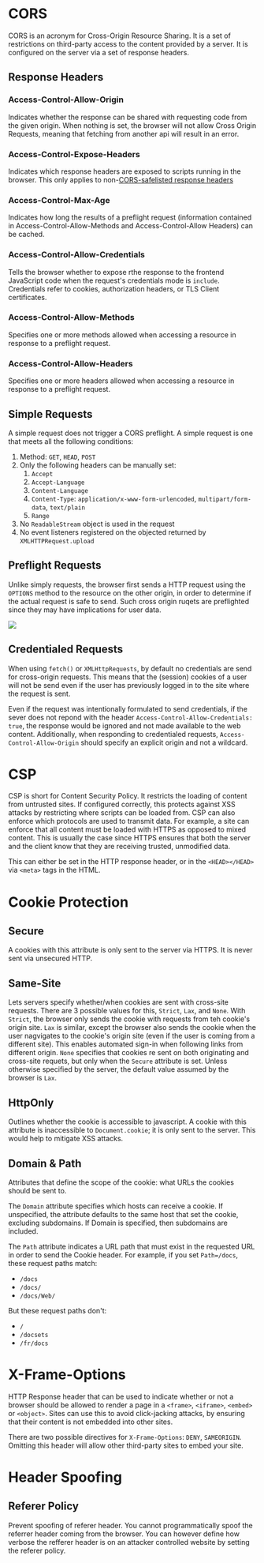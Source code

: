# CORS

CORS is an acronym for Cross-Origin Resource Sharing. It is a set of restrictions on third-party access to the content provided by a server. It is configured on the server via a set of response headers. 

## Response Headers
### Access-Control-Allow-Origin
Indicates whether the response can be shared with requesting code from the given origin. When nothing is set, the browser will not allow Cross Origin Requests, meaning that fetching from another api will result in an error. 

### Access-Control-Expose-Headers
Indicates which response headers are exposed to scripts running in the browser. This only applies to non-[CORS-safelisted response headers](https://developer.mozilla.org/en-US/docs/Glossary/CORS-safelisted_response_header)

### Access-Control-Max-Age
Indicates how long the results of a preflight request (information contained in Access-Control-Allow-Methods and Access-Control-Allow Headers) can be cached.

### Access-Control-Allow-Credentials
Tells the browser whether to expose rthe response to the frontend JavaScript code when the request's credentials mode is `include`. Credentials refer to cookies, authorization headers, or TLS Client certificates.

### Access-Control-Allow-Methods
Specifies one or more methods allowed when accessing a resource in response to a preflight request. 

### Access-Control-Allow-Headers
Specifies one or more headers allowed when accessing a resource in response to a preflight request. 

## Simple Requests

A simple request does not trigger a CORS preflight. A simple request is one that meets all the following conditions:

1. Method: `GET`, `HEAD`, `POST`
2. Only the following headers can be manually set:
	1. `Accept`
	2. `Accept-Language`
	3. `Content-Language`
	4. `Content-Type`: `application/x-www-form-urlencoded`, `multipart/form-data`, `text/plain`
	5. `Range`
3. No `ReadableStream` object is used in the request
4. No event listeners registered on the objected returned by `XMLHTTPRequest.upload`

## Preflight Requests

Unlike simply requests, the browser first sends a HTTP request using the `OPTIONS` method to the resource on the other origin, in order to determine if the actual request is safe to send. Such cross origin ruqets are preflighted since they may have implications for user data. 

![](https://developer.mozilla.org/en-US/docs/Web/HTTP/CORS/preflight_correct.png)

## Credentialed Requests

When using `fetch()` or `XMLHttpRequests`, by default no credentials are send for cross-origin requests. This means that the (session) cookies of a user will not be send even if the user has previously logged in to the site where the request is sent. 

Even if the request was intentionally formulated to send credentials, if the sever does not repond with the header `Access-Control-Allow-Credentials: true`, the response would be ignored and not made available to the web content. Additionally, when responding to credentialed requests, `Access-Control-Allow-Origin` should specify an explicit origin and not a wildcard. 

# CSP
CSP is short for Content Security Policy. It restricts the loading of content from untrusted sites. If configured correctly, this protects against XSS attacks by restricting where scripts can be loaded from. CSP can also enforce which protocols are used to transmit data. For example, a site can enforce that all content must be loaded with HTTPS as opposed to mixed content. This is usually the case since HTTPS ensures that both the server and the client know that they are receiving trusted, unmodified data. 

This can either be set in the HTTP response header, or in the `<HEAD></HEAD>` via `<meta>` tags in the HTML. 

# Cookie Protection

## Secure
A cookies with this attribute is only sent to the server via HTTPS. It is never sent via unsecured HTTP. 

## Same-Site
Lets servers specify whether/when cookies are sent with cross-site requests. There are 3 possible values for this, `Strict`, `Lax`, and `None`. With `Strict`, the browser only sends the cookie with requests from teh cookie's origin site. `Lax` is similar, except the browser also sends the cookie when the user nagvigates to the cookie's origin site (even if the user is coming from a different site). This enables automated sign-in when following links from different origin. `None` specifies that cookies re sent on both originating and cross-site requets, but only when the `Secure` attribute is set. Unless otherwise specified by the server, the default value assumed by the browser is `Lax`. 

## HttpOnly
Outlines whether the cookie is accessible to javascript. A cookie with this attribute is inaccessible to `Document.cookie`; it is only sent to the server. This would help to mitigate XSS attacks. 

## Domain & Path
Attributes that define the scope of the cookie: what URLs the cookies should be sent to. 

The `Domain` attribute specifies which hosts can receive a cookie. If unspecified, the attribute defaults to the same host that set the cookie, excluding subdomains. If Domain is specified, then subdomains are included. 

The `Path` attribute indicates a URL path that must exist in the requested URL in order to send the Cookie header. For example, if you set `Path=/docs`, these request paths match:
-   `/docs`
-   `/docs/`
-   `/docs/Web/`

But these request paths don't:
-   `/`
-   `/docsets`
-   `/fr/docs`

# X-Frame-Options
HTTP Response header that can be used to indicate whether or not a browser should be allowed to render a page in a `<frame>`, `<iframe>`, `<embed>` or `<object>`. Sites can use this to avoid click-jacking attacks, by ensuring that their content is not embedded into other sites.

There are two possible directives for `X-Frame-Options`: `DENY`, `SAMEORIGIN`. Omitting this header will allow other third-party sites to embed your site. 

# Header Spoofing

## Referer Policy

Prevent spoofing of referer header. You cannot programmatically spoof the referrer header coming from the browser. You can however define how verbose the refferer header is on an attacker controlled website by setting the referer policy. 



